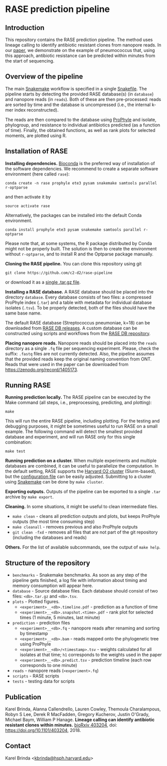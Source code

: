 # RASE prediction pipeline

## Introduction

This repository contains the RASE prediction pipeline. The method uses lineage
calling to identify antibiotic resistant clones from nanopore reads. In our
[paper](https://www.biorxiv.org/content/early/2018/08/29/403204), we
demonstrate on the example of pneumococcus that, using this approach,
antibiotic resistance can be predicted within minutes from the start of
sequencing.

## Overview of the pipeline

The main [Snakemake](https://snakemake.readthedocs.io/) workflow is specified
in a single [Snakefile](Snakefile).  The pipeline starts by detecting the
provided RASE database(s) (in `database`) and nanopore reads (in `reads`). Both of
these are then pre-processed: reads are sorted by time and the database is
uncompressed (i.e., the internal k-mer index reconstructed).

The reads are then compared to the database using
[ProPhyle](http://prophyle.github.io) and isolate, phylogroup, and resistance
to individual antibiotics predicted (as a function of time). Finally, the
obtained functions, as well as rank plots for selected moments, are plotted
using R.


## Installation of RASE

**Installing dependencies.** [Bioconda](https://bioconda.github.io/) is the
preferred way of installation of the software dependencies. We recommend to
create a separate software environment (here called `rase`):

```
conda create -n rase prophyle ete3 pysam snakemake samtools parallel r-optparse
```

and then activate it by

```
source activate rase
```

Alternatively, the packages can be installed into the default Conda environment.

```
conda install prophyle ete3 pysam snakemake samtools parallel r-optparse
```

Please note that, at some systems, the R package distributed by Conda might not
be properly built. The solution is then to create the environment without
`r-optparse`, and to install R and the Optparse package manually.


**Cloning the RASE pipeline.**
You can clone this repository using git

```
git clone https://github.com/c2-d2/rase-pipeline
```

or download it as a [single .tar.gz
file](https://github.com/c2-d2/rase-pipeline/archive/master.tar.gz).

**Installing a RASE database.** A RASE database should be placed into the
directory `database`.  Every database consists of two files: a compressed
ProPhyle index (`.tar`) and a table with metadata for individual database
isolates (`.tsv`). To be properly detected, both of the files should have the
same base name.

The default RASE database (Streptococcus pneumoniae, k=18) can be downloaded
from [RASE DB releases](https://github.com/c2-d2/rase-db/releases). A custom
database can be constructed using scripts and workflows from the [RASE DB
repository](https://github.com/c2-d2/rase-db).

**Placing nanopore reads.** Nanopore reads should be placed into the `reads`
directory as a single `.fq` file per sequencing experiment. Please, check the
suffix: `.fastq` files are not currently detected. Also, the pipeline assumes
that the provided reads keep the original naming convention from ONT. Reads
that were used in the paper can be downloaded from
https://zenodo.org/record/1405173.


## Running RASE

**Running prediction locally.** The RASE pipeline can be executed by the Make
command (all steps, i.e., preprocessing, predicting, and plotting):

```
make
```

This will run the entire RASE pipeline, including plotting. For the testing and
debugging purposes, it might be sometimes useful to run RASE on a small
example. The following command will detect the smallest provided database and
experiment, and will run RASE only for this single combination:

```
make test
```

**Running prediction on a cluster.** When multiple experiments and multiple
databases are combined, it can be useful to parallelize the computation. In the
default setting, RASE supports the [Harvard O2
cluster](https://rc.hms.harvard.edu/#cluster) (Slurm-based), but the
[configuration file](cluster.json) can be easily adjusted. Submitting to a
cluster using
[Snakemake](https://snakemake.readthedocs.io/en/stable/executable.html#cluster-execution)
can be done by `make cluster`.

**Exporting outputs.** Outputs of the pipeline can be exported to a single
`.tar` archive by `make export`.

**Cleaning.** In some situations, it might be useful to clean intermediate
files.

* `make clean` - cleans all prediction outputs and plots, but keeps ProPhyle
  outputs (the most time consuming step)
* `make cleanall` - removes previous and also ProPhyle outputs
* `git clean -fxd` - removes all files that are not part of the git repository
  (including the databases and reads)


**Others.** For the list of available subcommands, see the output of `make
help`.


## Structure of the repository

* `benchmarks` - Snakemake benchmarks. As soon as any step of the pipeline gets
  finished, a log file with information about timing and memory consumption
  will appear here.
* `database` - Source database files. Each database should consist of two
  files: `<db>.tar.gz` and `<db>.tsv`.
* `plots` - Plotted figures.
   - `<experiment>__<db>.timeline.pdf` - prediction as a function of time
   - `<experiment>__<db>.snapshot.<time>.pdf` - rank plot for selected times (1
	 minute, 5 minutes, last minute)
* `prediction` - prediction files
   - `<experiment>__<db>.fq` - nanopore reads after renaming and sorting by
	 timestamp
   - `<experiment>__<db>.bam` - reads mapped onto the phylogenetic tree using
	 ProPhyle
   - `<experiment>__<db>/<timestamp>.tsv` - weights calculated for all isolates
	 at that time; `h1` corresponds to the weights used in the paper
   - `<experiment>__<db>.predict.tsv` - prediction timeline (each row
	 corresponds to one minute)
* `reads` - nanopore reads (`<experiment>.fq`)
* `scripts` - RASE scripts
* `tests` - testing data for scripts


## Publication

Karel Brinda, Alanna Callendrello, Lauren Cowley, Themoula Charalampous, Robyn
S Lee, Derek R MacFadden, Gregory Kucherov, Justin O'Grady, Michael Baym,
William P Hanage. **Lineage calling can identify antibiotic resistant clones
within minutes.** [bioRxiv
403204](https://www.biorxiv.org/content/early/2018/08/29/403204), doi:
https://doi.org/10.1101/403204, 2018.

## Contact

Karel Brinda \<kbrinda@hsph.harvard.edu\>

